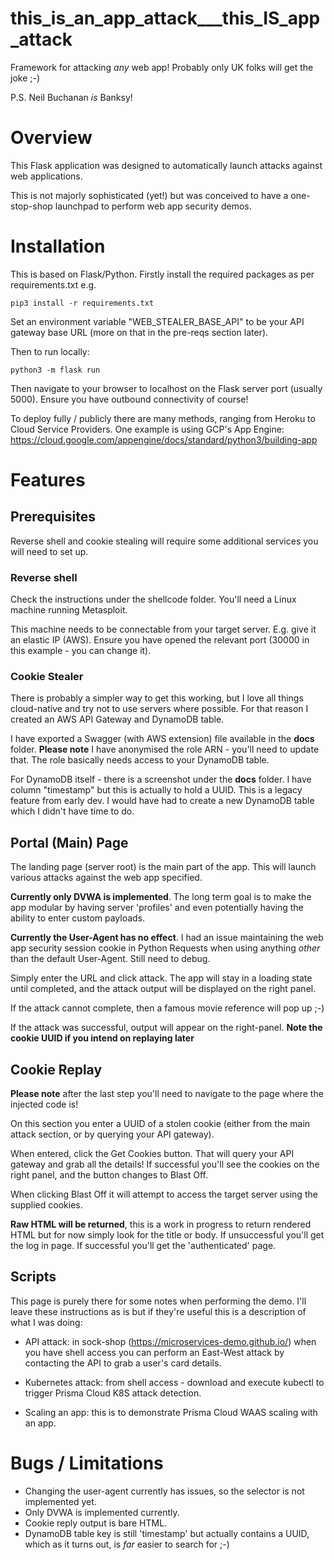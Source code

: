 # this_is_an_app_attack___this_IS_app_attack
Framework for attacking _any_ web app! Probably only UK folks will get the joke ;-)

P.S. Neil Buchanan _is_ Banksy!

# Overview

This Flask application was designed to automatically launch attacks against web applications.

This is not majorly sophisticated (yet!) but was conceived to have a one-stop-shop launchpad to perform web app security demos.

# Installation

This is based on Flask/Python. Firstly install the required packages as per requirements.txt e.g.

`pip3 install -r requirements.txt`

Set an environment variable "WEB_STEALER_BASE_API" to be your API gateway base URL (more on that in the pre-reqs section later).

Then to run locally:

`python3 -m flask run`

Then navigate to your browser to localhost on the Flask server port (usually 5000). Ensure you have outbound connectivity of course!

To deploy fully / publicly there are many methods, ranging from Heroku to Cloud Service Providers. One example is using GCP's App Engine: https://cloud.google.com/appengine/docs/standard/python3/building-app

# Features

## Prerequisites

Reverse shell and cookie stealing will require some additional services you will need to set up.

### Reverse shell

Check the instructions under the shellcode folder. You'll need a Linux machine running Metasploit.

This machine needs to be connectable from your target server. E.g. give it an elastic IP (AWS). Ensure you have opened the relevant port (30000 in this example - you can change it).

### Cookie Stealer

There is probably a simpler way to get this working, but I love all things cloud-native and try not to use servers where possible. For that reason I created an AWS API Gateway and DynamoDB table.

I have exported a Swagger (with AWS extension) file available in the **docs** folder. **Please note** I have anonymised the role ARN - you'll need to update that. The role basically needs access to your DynamoDB table.

For DynamoDB itself - there is a screenshot under the **docs** folder. I have column "timestamp" but this is actually to hold a UUID. This is a legacy feature from early dev. I would have had to create a new DynamoDB table which I didn't have time to do.

## Portal (Main) Page

The landing page (server root) is the main part of the app. This will launch various attacks against the web app specified.

**Currently only DVWA is implemented**. The long term goal is to make the app modular by having server 'profiles' and even potentially having the ability to enter custom payloads.

**Currently the User-Agent has no effect**. I had an issue maintaining the web app security session cookie in Python Requests when using anything _other_ than the default User-Agent. Still need to debug.

Simply enter the URL and click attack. The app will stay in a loading state until completed, and the attack output will be displayed on the right panel.

If the attack cannot complete, then a famous movie reference will pop up ;-)

If the attack was successful, output will appear on the right-panel. **Note the cookie UUID if you intend on replaying later**

## Cookie Replay

**Please note** after the last step you'll need to navigate to the page where the injected code is!

On this section you enter a UUID of a stolen cookie (either from the main attack section, or by querying your API gateway).

When entered, click the Get Cookies button. That will query your API gateway and grab all the details! If successful you'll see the cookies on the right panel, and the button changes to Blast Off.

When clicking Blast Off it will attempt to access the target server using the supplied cookies.

**Raw HTML will be returned**, this is a work in progress to return rendered HTML but for now simply look for the title or body. If unsuccessful you'll get the log in page. If successful you'll get the 'authenticated' page.

## Scripts

This page is purely there for some notes when performing the demo. I'll leave these instructions as is but if they're useful this is a description of what I was doing:

- API attack: in sock-shop (https://microservices-demo.github.io/) when you have shell access you can perform an East-West attack by contacting the API to grab a user's card details.

- Kubernetes attack: from shell access - download and execute kubectl to trigger Prisma Cloud K8S attack detection.

- Scaling an app: this is to demonstrate Prisma Cloud WAAS scaling with an app.

# Bugs / Limitations

- Changing the user-agent currently has issues, so the selector is not implemented yet.
- Only DVWA is implemented currently.
- Cookie reply output is bare HTML.
- DynamoDB table key is still 'timestamp' but actually contains a UUID, which as it turns out, is _far_ easier to search for ;-)